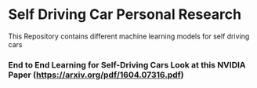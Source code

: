 # Self Driving Car Personal Research 

This Repository contains different machine learning models for self driving cars 

### End to End Learning for Self-Driving Cars Look at this NVIDIA Paper (https://arxiv.org/pdf/1604.07316.pdf)
